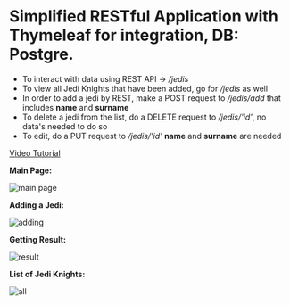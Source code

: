 # Simplified RESTful Application with Thymeleaf for integration, DB: Postgre.

* To interact with data using REST API -> */jedis*
* To view all Jedi Knights that have been added, go for */jedis* as well
* In order to add a jedi by REST, make a POST request to */jedis/add* that includes **name** and **surname**
* To delete a jedi from the list, do a DELETE request to */jedis/'id'*, no data's needed to do so
* To edit, do a PUT request to */jedis/'id'* **name** and **surname** are needed


[Video Tutorial](https://www.youtube.com/watch?v=8_n6Iu-C_U4)


__Main Page:__

![main page](https://i.imgur.com/mS3c5Re.png)

__Adding a Jedi:__

![adding](https://i.imgur.com/ku0B1oo.png)

__Getting Result:__

![result](https://i.imgur.com/iDp1M3T.png)

__List of Jedi Knights:__

![all](https://i.imgur.com/zX5GdC2.png)

